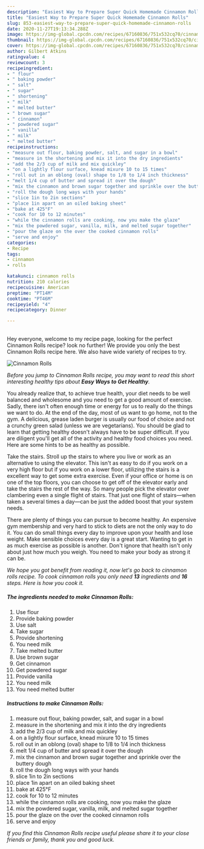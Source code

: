 ```yaml
---
description: "Easiest Way to Prepare Super Quick Homemade Cinnamon Rolls"
title: "Easiest Way to Prepare Super Quick Homemade Cinnamon Rolls"
slug: 853-easiest-way-to-prepare-super-quick-homemade-cinnamon-rolls
date: 2020-11-27T19:13:34.288Z
image: https://img-global.cpcdn.com/recipes/67160836/751x532cq70/cinnamon-rolls-recipe-main-photo.jpg
thumbnail: https://img-global.cpcdn.com/recipes/67160836/751x532cq70/cinnamon-rolls-recipe-main-photo.jpg
cover: https://img-global.cpcdn.com/recipes/67160836/751x532cq70/cinnamon-rolls-recipe-main-photo.jpg
author: Gilbert Atkins
ratingvalue: 4
reviewcount: 3
recipeingredient:
- " flour"
- " baking powder"
- " salt"
- " sugar"
- " shortening"
- " milk"
- " melted butter"
- " brown sugar"
- " cinnamon"
- " powdered sugar"
- " vanilla"
- " milk"
- " melted butter"
recipeinstructions:
- "measure out flour, baking powder, salt, and sugar in a bowl"
- "measure in the shortening and mix it into the dry ingredients"
- "add the 2/3 cup of milk and mix quickley"
- "on a lightly flour surface, knead mixure 10 to 15 times"
- "roll out in an oblong (oval) shape to 1/8 to 1/4 inch thickness"
- "melt 1/4 cup of butter and spread it over the dough"
- "mix the cinnamon and brown sugar together and sprinkle over the buttery dough"
- "roll the dough long ways with your hands"
- "slice 1in to 2in sections"
- "place 1in apart on an oiled baking sheet"
- "bake at 425°F"
- "cook for 10 to 12 minutes"
- "while the cinnamon rolls are cooking, now you make the glaze"
- "mix the powdered sugar, vanilla, milk, and melted sugar together"
- "pour the glaze on the over the cooked cinnamon rolls"
- "serve and enjoy"
categories:
- Recipe
tags:
- cinnamon
- rolls

katakunci: cinnamon rolls 
nutrition: 210 calories
recipecuisine: American
preptime: "PT14M"
cooktime: "PT46M"
recipeyield: "4"
recipecategory: Dinner

---
```

<br>
Hey everyone, welcome to my recipe page, looking for the perfect Cinnamon Rolls recipe? look no further! We provide you only the best Cinnamon Rolls recipe here. We also have wide variety of recipes to try.
<br>


![Cinnamon Rolls](https://img-global.cpcdn.com/recipes/67160836/751x532cq70/cinnamon-rolls-recipe-main-photo.jpg)

<i>Before you jump to Cinnamon Rolls recipe, you may want to read this short interesting healthy tips about <strong>Easy Ways to Get Healthy</strong>.</i>

You already realize that, to achieve true health, your diet needs to be well balanced and wholesome and you need to get a good amount of exercise. Sadly, there isn't often enough time or energy for us to really do the things we want to do. At the end of the day, most of us want to go home, not to the gym. A delicious, grease laden burger is usually our food of choice and not a crunchy green salad (unless we are vegetarians). You should be glad to learn that getting healthy doesn't always have to be super difficult. If you are diligent you'll get all of the activity and healthy food choices you need. Here are some hints to be as healthy as possible.

Take the stairs. Stroll up the stairs to where you live or work as an alternative to using the elevator. This isn't as easy to do if you work on a very high floor but if you work on a lower floor, utilizing the stairs is a excellent way to get some extra exercise. Even if your office or home is on one of the top floors, you can choose to get off of the elevator early and take the stairs the rest of the way. So many people pick the elevator over clambering even a single flight of stairs. That just one flight of stairs—when taken a several times a day—can be just the added boost that your system needs. 

There are plenty of things you can pursue to become healthy. An expensive gym membership and very hard to stick to diets are not the only way to do it. You can do small things every day to improve upon your health and lose weight. Make sensible choices every day is a great start. Wanting to get in as much exercise as possible is another. Don't ignore that health isn't only about just how much you weigh. You need to make your body as strong it can be. 


<i>We hope you got benefit from reading it, now let's go back to cinnamon rolls recipe. To cook cinnamon rolls you only need <strong>13</strong> ingredients and <strong>16</strong> steps. Here is how you cook it.
</i>

##### The ingredients needed to make Cinnamon Rolls:

1. Use  flour
1. Provide  baking powder
1. Use  salt
1. Take  sugar
1. Provide  shortening
1. You need  milk
1. Take  melted butter
1. Use  brown sugar
1. Get  cinnamon
1. Get  powdered sugar
1. Provide  vanilla
1. You need  milk
1. You need  melted butter


##### Instructions to make Cinnamon Rolls:

1. measure out flour, baking powder, salt, and sugar in a bowl
1. measure in the shortening and mix it into the dry ingredients
1. add the 2/3 cup of milk and mix quickley
1. on a lightly flour surface, knead mixure 10 to 15 times
1. roll out in an oblong (oval) shape to 1/8 to 1/4 inch thickness
1. melt 1/4 cup of butter and spread it over the dough
1. mix the cinnamon and brown sugar together and sprinkle over the buttery dough
1. roll the dough long ways with your hands
1. slice 1in to 2in sections
1. place 1in apart on an oiled baking sheet
1. bake at 425°F
1. cook for 10 to 12 minutes
1. while the cinnamon rolls are cooking, now you make the glaze
1. mix the powdered sugar, vanilla, milk, and melted sugar together
1. pour the glaze on the over the cooked cinnamon rolls
1. serve and enjoy


<i>If you find this Cinnamon Rolls recipe useful please share it to your close friends or family, thank you and good luck.</i>
